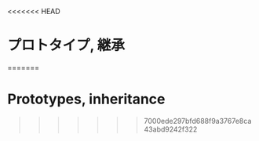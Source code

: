 <<<<<<< HEAD
# プロトタイプ, 継承
=======
# Prototypes, inheritance
>>>>>>> 7000ede297bfd688f9a3767e8ca43abd9242f322

